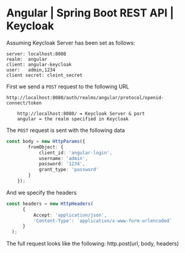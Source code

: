 # Angular | Spring Boot REST API | Keycloak
Assuming Keycloak Server has been set as follows:

	server: localhost:8080
	realm:  angular
	client:	angular-keycloak
	user:	admin,1234
	client secret: cleint_secret

First we send a `POST` request to the following URL

    http://localhost:8080/auth/realms/angular/protocol/openid-connect/token
    
		http://localhost:8080/ = Keycloak Server & port
		angular = the realm specified in Keycloak
    
    
 The `POST` request is sent with the following data
 
````Typescript 
const body = new HttpParams({
        fromObject: {
            client_id: 'angular-login',
            username: 'admin',
            password: '1234',
            grant_type: 'password'
        }
    });
`````


And we specify the headers
````Typescript 
const headers = new HttpHeaders(
      {
          Accept: 'application/json',
          'Content-Type': `application/x-www-form-urlencoded`
      }
  );
`````

The full request looks like the following:
     http.post(url, body, headers)
